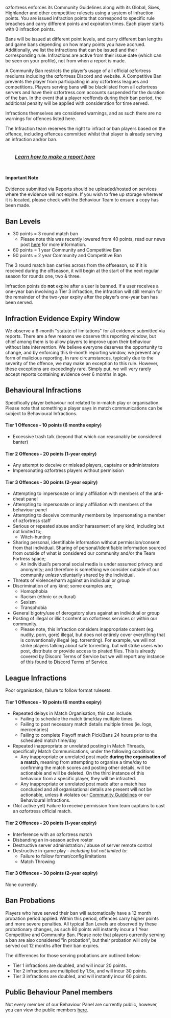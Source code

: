 <link rel="stylesheet" href="/stylesheets/extra.css" />

<style>
.grid-container {
  display: grid;
  column-gap: 24px;
  row-gap: 24px;
  grid-template-columns: auto auto auto auto;
  background: none;
}

.grid-item {
  background-color: var(--md-footer-bg-color);
  border: 4px solid var(--md-footer-bg-color);
  border-radius: 3px;
  padding: 0px 10px 0px 10px;
  text-align: center;
  transition: ease 0.5s;
}

.grid-item:hover {
  border: 4px solid var(--md-accent-fg-color);
  transition: ease 0.3s;
}

.grid-item:hover h5 {
  color: var(--md-accent-fg-color);
  transition: ease 0.3s;
}

.grid-item h5 {
  text-aligenter;
  color: var(--md-primary-bg-color--light);
  font-size: 16px;
  font-weight: 600;
  transition: ease 0.5s;
}
</style>

ozfortress enforces its Community Guidelines along with its Global, Sixes, Highlander and other competitive rulesets using a system of infraction points. You are issued infraction points that correspond to specific rule breaches and carry different points and expiration times. Each player starts with 0 infraction points.

Bans will be issued at different point levels, and carry different ban lengths and game bans depending on how many points you have accrued. Additionally, we list the infractions that can be issued and their corresponding rule. Infractions are active from their issue date (which can be seen on your profile), not from when a report is made.

A Community Ban restricts the player’s usage of all official ozfortress mediums including the ozfortress Discord and website. A Competitive Ban prevents the player from participating in any ozfortress leagues and competitions. Players serving bans will be blacklisted from all ozfortress servers and have their ozfortress.com accounts suspended for the duration of the ban. In the event that a player reoffends during their ban period, the additional penalty will be applied with consideration for time served.

Infractions themselves are considered warnings, and as such there are no warnings for offences listed here.

The Infraction team reserves the right to infract or ban players based on the offence, including offences committed whilst that player is already serving an infraction and/or ban.

<div class="grid-container">
  <a href="/support/landing/#reporting-misconduct">
  <div class="grid-item">
    <h5>Learn how to make a report here</h5>
  </div>
  </a>
</div>

#### Important Note
Evidence submitted via Reports should be uploaded/hosted on services where the evidence will not expire. If you wish to free up storage wherever it is located, please check with the Behaviour Team to ensure a copy has been made.

## Ban Levels
+ 30 points = 3 round match ban
    + Please note this was recently lowered from 40 points, read our news post [here](https://ozfortress.com/forums/threads/1230) for more information.
+ 60 points = 1 year Community and Competitive Ban
+ 90 points = 2 year Community and Competitive Ban

The 3 round match ban carries across from the offseason, so if it is received during the offseason, it will begin at the start of the next regular season for rounds one, two & three.

Infraction points do **not** expire after a user is banned. If a user receives a one-year ban involving a Tier 3 infraction, the infraction will still remain for the remainder of the two-year expiry after the player’s one-year ban has been served.

## Infraction Evidence Expiry Window
We observe a 6-month "statute of limitations" for all evidence submitted via reports. There are a few reasons we observe this reporting window, but chief among them is to allow players to improve upon their behaviour without late intervention. We believe everyone deserves the opportunity to change, and by enforcing this 6-month reporting window, we prevent any form of malicious reporting. In rare circumstances, typically due to the severity of the offence, we may make an exception to this rule. However, these exceptions are exceedingly rare. Simply put, we will very rarely accept reports containing evidence over 6 months in age.

## Behavioural Infractions
Specifically player behaviour not related to in-match play or organisation. Please note that something a player says in match communications can be subject to Behavioural Infractions.

#### Tier 1 Offences - 10 points (6 months expiry)
+ Excessive trash talk (beyond that which can reasonably be considered banter)

#### Tier 2 Offences - 20 points (1-year expiry)
+ Any attempt to deceive or mislead players, captains or administrators
+ Impersonating ozfortress players without permission

#### Tier 3 Offences - 30 points (2-year expiry)
+ Attempting to impersonate or imply affiliation with members of the anti-cheat panel
+ Attempting to impersonate or imply affiliation with members of the behaviour panel
+ Attempting to deceive community members by impersonating a member of ozfortress staff
+ Serious or repeated abuse and/or harassment of any kind, including but not limited to;
    - Witch-hunting
+ Sharing personal, identifiable information without permission/consent from that individual. Sharing of personal/identifiable information sourced from outside of what is considered our community and/or the Team Fortress space;
    - An individual’s personal social media is under assumed privacy and anonymity; and therefore is something we consider outside of our community *unless* voluntarily shared by the individual.
+ Threats of violence/harm against an individual or group
+ Discrimination of any kind; some examples are;
    - Homophobia
    - Racism (ethnic or cultural)
    - Sexism
    - Transphobia
+ General bigotry/use of derogatory slurs against an individual or group
+ Posting of illegal or illicit content on ozfortress services or within our community.
    + Please note, this infraction considers inappropriate content (eg. nudity, porn, gore) illegal, but does not entirely cover everything that is conventionally illegal (eg. torrenting). For example, we will not strike players talking about safe torrenting, but will strike users who post, distribute or provide access to pirated files. This is already covered by Discord Terms of Service but we will report any instance of this found to Discord Terms of Service.

## League Infractions
Poor organisation, failure to follow format rulesets.

#### Tier 1 Offences - 10 points (6 months expiry)
+ Repeated delays in Match Organisation, this can include:
    + Failing to schedule the match time/day multiple times
    + Failing to post necessary match details multiple times (ie. logs, mercenaries)
    + Failing to complete Playoff match Pick/Bans 24 hours prior to the scheduled match time/day
+ Repeated inappropriate or unrelated posting in Match Threads, specifically Match Communications, under the following conditions:
    + Any inappropriate or unrelated post made **during the organisation of a match**, meaning from attempting to organise a time/day to confirming the match scores and posting other details, will be actionable and will be deleted. On the third instance of this behaviour from a specific player, they will be infracted.
    + Any inappropriate or unrelated post made after a match has concluded and all organisational details are present will not be actionable, unless it violates our [Community Guidelines](/docs/rules/community_guidelines) or our Behavioural Infractions.
+ (Not active yet) Failure to receive permission from team captains to cast an ozfortress official match.

#### Tier 2 Offences - 20 points (1-year expiry)
+ Interference with an ozfortress match
+ Disbanding an in-season active roster
+ Destructive server administration / abuse of server remote control
+ Destructive in-game play - *including but not limited to*:
    + Failure to follow format/config limitations
    + Match Throwing

#### Tier 3 Offences - 30 points (2-year expiry)
None currently.

## Ban Probations
Players who have served their ban will automatically have a 12 month probation period applied. Within this period, offences carry higher points and more severe penalties. All typical Ban Levels are observed by these probationary changes, as such 60 points will instantly incur a 1 Year Competitive and Community Ban. Please note that players currently serving a ban are also considered "in probation", but their probation will only be served out 12 months after their ban expires.

The differences for those serving probations are outlined below:

+ Tier 1 infractions are doubled, and will incur 20 points. 
+ Tier 2 infractions are multiplied by 1.5x, and will incur 30 points.
+ Tier 3 infractions are doubled, and will instantly incur 60 points.

## Public Behaviour Panel members
Not every member of our Behaviour Panel are currently public, however, you can view the public members [here](https://docs.ozfortress.com/info/staff/#public-behaviour-panel-members).